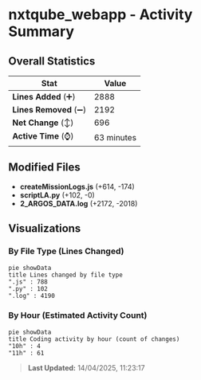 # nxtqube_webapp - Activity Summary 

## Overall Statistics

| Stat                   | Value                                                             |
| ---------------------- | ----------------------------------------------------------------- |
| **Lines Added** (➕)   | 2888                                          |
| **Lines Removed** (➖) | 2192                                        |
| **Net Change** (↕)    | 696                |
| **Active Time** (⌚)   | 63 minutes |


## Modified Files
- **createMissionLogs.js** (+614, -174)
- **scriptLA.py** (+102, -0)
- **2_ARGOS_DATA.log** (+2172, -2018)

## Visualizations

### By File Type (Lines Changed)

```mermaid
pie showData
title Lines changed by file type
".js" : 788
".py" : 102
".log" : 4190
```

### By Hour (Estimated Activity Count)

```mermaid
pie showData
title Coding activity by hour (count of changes)
"10h" : 4
"11h" : 61
```


> **Last Updated:** 14/04/2025, 11:23:17